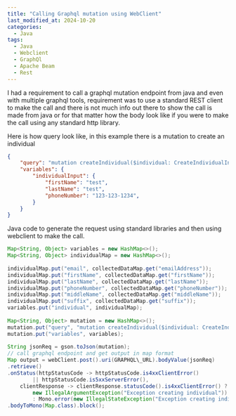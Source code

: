 ```yaml
---
title: "Calling Graphql mutation using WebClient"
last_modified_at: 2024-10-20
categories:
  - Java
tags:
  - Java
  - Webclient
  - GraphQl
  - Apache Beam
  - Rest
---
```


I had a requirement to call a graphql mutation endpoint from java and even with multiple graphql tools, requirement was to use a standard REST client to make the call and there is not much info out there to show the call is made from java or for that matter how the body look like if you were to make the call using any standard http library.

Here is how query look like, in this example there is a mutation to create an individual

```json
{  
    "query": "mutation createIndividual($individual: CreateIndividualInput!) { createIndividual(individual: $individualInput) { individualId, message }}",  
    "variables": {  
        "individualInput": {  
            "firstName": "test",  
            "lastName": "test",  
            "phoneNumber": "123-123-1234",  
        }  
    }  
}
```
Java code to generate the request using standard libraries and then using webclient to make the call.

```java  
Map<String, Object> variables = new HashMap<>();  
Map<String, Object> individualMap = new HashMap<>();  
  
individualMap.put("email", collectedDataMap.get("emailAddress"));  
individualMap.put("firstName", collectedDataMap.get("firstName"));  
individualMap.put("lastName", collectedDataMap.get("lastName"));  
individualMap.put("phoneNumber", collectedDataMap.get("phoneNumber"));  
individualMap.put("middleName", collectedDataMap.get("middleName"));  
individualMap.put("suffix", collectedDataMap.get("suffix"));  
variables.put("individual", individualMap);  
  
Map<String, Object> mutation = new HashMap<>();  
mutation.put("query", "mutation createIndividual($individual: CreateIndividualInput!) { createIndividual(individual: $individual) { individualId, message }}");  
mutation.put("variables", variables);  
  
String jsonReq = gson.toJson(mutation);  
// call graphql endpoint and get output in map format  
Map output = webClient.post().uri(GRAPHQL\_URL).bodyValue(jsonReq)  
.retrieve()  
.onStatus(httpStatusCode -> httpStatusCode.is4xxClientError()  
        || httpStatusCode.is5xxServerError(),  
    clientResponse -> clientResponse.statusCode().is4xxClientError() ? Mono.error(  
        new IllegalArgumentException("Exception creating individual"))  
        : Mono.error(new IllegalStateException("Exception creating individual")))  
.bodyToMono(Map.class).block();
```
